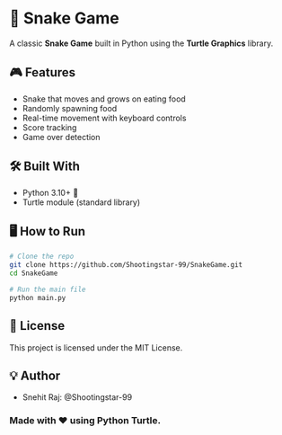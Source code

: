 # 🐍 Snake Game

A classic **Snake Game** built in Python using the **Turtle Graphics** library.

## 🎮 Features

- Snake that moves and grows on eating food
- Randomly spawning food
- Real-time movement with keyboard controls
- Score tracking
- Game over detection

## 🛠️ Built With

- Python 3.10+ 🐍
- Turtle module (standard library)

## 🖥️ How to Run

```bash
# Clone the repo
git clone https://github.com/Shootingstar-99/SnakeGame.git
cd SnakeGame

# Run the main file
python main.py
```
## 📄 License
This project is licensed under the MIT License.

## 💡 Author
- Snehit Raj: @Shootingstar-99

###  Made with ❤️ using Python Turtle.